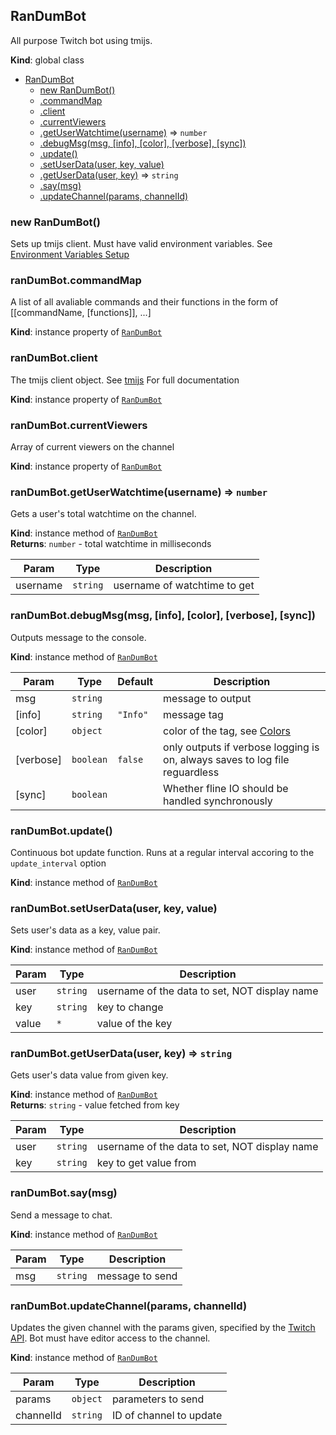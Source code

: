 <a name="RanDumBot"></a>

## RanDumBot
All purpose Twitch bot using tmijs.

**Kind**: global class  

* [RanDumBot](#RanDumBot)
    * [new RanDumBot()](#new_RanDumBot_new)
    * [.commandMap](#RanDumBot+commandMap)
    * [.client](#RanDumBot+client)
    * [.currentViewers](#RanDumBot+currentViewers)
    * [.getUserWatchtime(username)](#RanDumBot+getUserWatchtime) ⇒ <code>number</code>
    * [.debugMsg(msg, [info], [color], [verbose], [sync])](#RanDumBot+debugMsg)
    * [.update()](#RanDumBot+update)
    * [.setUserData(user, key, value)](#RanDumBot+setUserData)
    * [.getUserData(user, key)](#RanDumBot+getUserData) ⇒ <code>string</code>
    * [.say(msg)](#RanDumBot+say)
    * [.updateChannel(params, channelId)](#RanDumBot+updateChannel)

<a name="new_RanDumBot_new"></a>

### new RanDumBot()
Sets up tmijs client.Must have valid environment variables.See [Environment Variables Setup](https://github.com/RanDumSocks/RanDumBot/wiki#environment-variables)

<a name="RanDumBot+commandMap"></a>

### ranDumBot.commandMap
A list of all avaliable commands and their functions in the form of  [[commandName, [functions]], ...]

**Kind**: instance property of [<code>RanDumBot</code>](#RanDumBot)  
<a name="RanDumBot+client"></a>

### ranDumBot.client
The tmijs client object. See[tmijs](https://github.com/tmijs/docs/tree/gh-pages/_posts/v1.4.2)For full documentation

**Kind**: instance property of [<code>RanDumBot</code>](#RanDumBot)  
<a name="RanDumBot+currentViewers"></a>

### ranDumBot.currentViewers
Array of current viewers on the channel

**Kind**: instance property of [<code>RanDumBot</code>](#RanDumBot)  
<a name="RanDumBot+getUserWatchtime"></a>

### ranDumBot.getUserWatchtime(username) ⇒ <code>number</code>
Gets a user's total watchtime on the channel.

**Kind**: instance method of [<code>RanDumBot</code>](#RanDumBot)  
**Returns**: <code>number</code> - total watchtime in milliseconds  

| Param | Type | Description |
| --- | --- | --- |
| username | <code>string</code> | username of watchtime to get |

<a name="RanDumBot+debugMsg"></a>

### ranDumBot.debugMsg(msg, [info], [color], [verbose], [sync])
Outputs message to the console.

**Kind**: instance method of [<code>RanDumBot</code>](#RanDumBot)  

| Param | Type | Default | Description |
| --- | --- | --- | --- |
| msg | <code>string</code> |  | message to output |
| [info] | <code>string</code> | <code>&quot;Info&quot;</code> | message tag |
| [color] | <code>object</code> |  | color of the tag, see   [Colors](https://www.npmjs.com/package/colors) |
| [verbose] | <code>boolean</code> | <code>false</code> | only outputs if verbose logging is on,   always saves to log file reguardless |
| [sync] | <code>boolean</code> |  | Whether fline IO should be handled synchronously |

<a name="RanDumBot+update"></a>

### ranDumBot.update()
Continuous bot update function. Runs at a regular interval accoring to the`update_interval` option

**Kind**: instance method of [<code>RanDumBot</code>](#RanDumBot)  
<a name="RanDumBot+setUserData"></a>

### ranDumBot.setUserData(user, key, value)
Sets user's data as a key, value pair.

**Kind**: instance method of [<code>RanDumBot</code>](#RanDumBot)  

| Param | Type | Description |
| --- | --- | --- |
| user | <code>string</code> | username of the data to set, NOT display name |
| key | <code>string</code> | key to change |
| value | <code>\*</code> | value of the key |

<a name="RanDumBot+getUserData"></a>

### ranDumBot.getUserData(user, key) ⇒ <code>string</code>
Gets user's data value from given key.

**Kind**: instance method of [<code>RanDumBot</code>](#RanDumBot)  
**Returns**: <code>string</code> - value fetched from key  

| Param | Type | Description |
| --- | --- | --- |
| user | <code>string</code> | username of the data to set, NOT display name |
| key | <code>string</code> | key to get value from |

<a name="RanDumBot+say"></a>

### ranDumBot.say(msg)
Send a message to chat.

**Kind**: instance method of [<code>RanDumBot</code>](#RanDumBot)  

| Param | Type | Description |
| --- | --- | --- |
| msg | <code>string</code> | message to send |

<a name="RanDumBot+updateChannel"></a>

### ranDumBot.updateChannel(params, channelId)
Updates the given channel with the params given, specified by the [TwitchAPI](https://dev.twitch.tv/docs/v5/reference/channels/#update-channel). Botmust have editor access to the channel.

**Kind**: instance method of [<code>RanDumBot</code>](#RanDumBot)  

| Param | Type | Description |
| --- | --- | --- |
| params | <code>object</code> | parameters to send |
| channelId | <code>string</code> | ID of channel to update |

